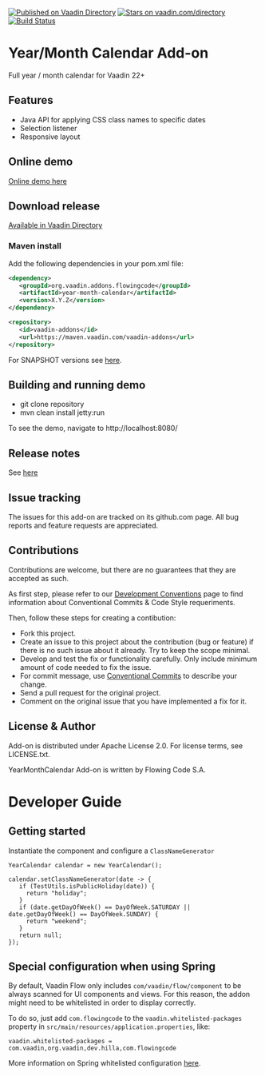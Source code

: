 [![Published on Vaadin Directory](https://img.shields.io/badge/Vaadin%20Directory-published-00b4f0.svg)](https://vaadin.com/directory/component/year-month-calendar-add-on)
[![Stars on vaadin.com/directory](https://img.shields.io/vaadin-directory/star/year-month-calendar-add-on.svg)](https://vaadin.com/directory/component/year-month-calendar-add-on)
[![Build Status](https://jenkins.flowingcode.com/job/YearMonthCalendar-addon/badge/icon)](https://jenkins.flowingcode.com/job/YearMonthCalendar-addon)

# Year/Month Calendar Add-on

Full year / month calendar for Vaadin 22+

## Features

* Java API for applying CSS class names to specific dates
* Selection listener
* Responsive layout

## Online demo

[Online demo here](http://addonsv23.flowingcode.com/year-month-calendar)

## Download release

[Available in Vaadin Directory](https://vaadin.com/directory/component/year-month-calendar-add-on)

### Maven install

Add the following dependencies in your pom.xml file:

```xml
<dependency>
   <groupId>org.vaadin.addons.flowingcode</groupId>
   <artifactId>year-month-calendar</artifactId>
   <version>X.Y.Z</version>
</dependency>
```

```xml
<repository>
   <id>vaadin-addons</id>
   <url>https://maven.vaadin.com/vaadin-addons</url>
</repository>
```

For SNAPSHOT versions see [here](https://maven.flowingcode.com/snapshots/).


## Building and running demo

- git clone repository
- mvn clean install jetty:run

To see the demo, navigate to http://localhost:8080/

## Release notes

See [here](https://github.com/FlowingCode/YearMonthCalendarAddon/releases)

## Issue tracking

The issues for this add-on are tracked on its github.com page. All bug reports and feature requests are appreciated. 

## Contributions

Contributions are welcome, but there are no guarantees that they are accepted as such. 

As first step, please refer to our [Development Conventions](https://github.com/FlowingCode/DevelopmentConventions) page to find information about Conventional Commits & Code Style requeriments.

Then, follow these steps for creating a contibution:

- Fork this project.
- Create an issue to this project about the contribution (bug or feature) if there is no such issue about it already. Try to keep the scope minimal.
- Develop and test the fix or functionality carefully. Only include minimum amount of code needed to fix the issue.
- For commit message, use [Conventional Commits](https://github.com/FlowingCode/DevelopmentConventions/blob/main/conventional-commits.md) to describe your change.
- Send a pull request for the original project.
- Comment on the original issue that you have implemented a fix for it.

## License & Author

Add-on is distributed under Apache License 2.0. For license terms, see LICENSE.txt.

YearMonthCalendar Add-on is written by Flowing Code S.A.

# Developer Guide

## Getting started

Instantiate the component and configure a `ClassNameGenerator`

```
YearCalendar calendar = new YearCalendar();

calendar.setClassNameGenerator(date -> {
   if (TestUtils.isPublicHoliday(date)) {
     return "holiday";
   }
   if (date.getDayOfWeek() == DayOfWeek.SATURDAY || date.getDayOfWeek() == DayOfWeek.SUNDAY) {
     return "weekend";
   }
   return null;
});
```

## Special configuration when using Spring

By default, Vaadin Flow only includes ```com/vaadin/flow/component``` to be always scanned for UI components and views. For this reason, the addon might need to be whitelisted in order to display correctly. 

To do so, just add ```com.flowingcode``` to the ```vaadin.whitelisted-packages``` property in ```src/main/resources/application.properties```, like:

```vaadin.whitelisted-packages = com.vaadin,org.vaadin,dev.hilla,com.flowingcode```
 
More information on Spring whitelisted configuration [here](https://vaadin.com/docs/latest/integrations/spring/configuration/#configure-the-scanning-of-packages).